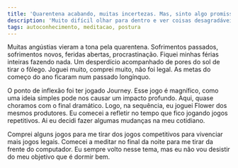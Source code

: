 ```yaml
---
title: 'Quarentena acabando, muitas incertezas. Mas, sinto algo promissor'
description: 'Muito difícil olhar para dentro e ver coisas desagradáveis'
tags: autoconhecimento, meditacao, postura
---
```


Muitas angústias vieram a tona pela quarentena. Sofrimentos passados, sofrimentos novos,
feridas abertas, procrastinação. Fiquei minhas férias inteiras fazendo nada. Um desperdício
acompanhado de pores do sol de tirar o fôlego. Joguei muito, comprei muito, não foi legal.
As metas do começo do ano ficaram num passado longínquo.

O ponto de inflexão foi ter jogado Journey. Esse jogo é magnífico, como uma ideia simples
pode nos causar um impacto profundo. Aqui, quase choramos com o final dramático. Logo, na
sequência, eu joguei Flower dos mesmos produtores. Eu comecei a refletir no tempo que fico
jogando jogos repetitivos. Ai eu decidi fazer algumas mudanças na meu cotidiano.

Comprei alguns jogos para me tirar dos jogos competitivos para vivenciar mais jogos legais.
Comecei a meditar no final da noite para me tirar da frente do computador. Eu sempre volto
nesse tema, mas eu não vou desistir do meu objetivo que é dormir bem.


